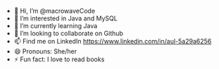 - 👋 Hi, I’m @macrowaveCode
- 👀 I’m interested in Java and MySQL
- 🌱 I’m currently learning Java
- 💞️ I’m looking to collaborate on Github
- 📫 Find me on LinkedIn https://www.linkedin.com/in/aul-5a29a6256
- 😄 Pronouns: She/her
- ⚡ Fun fact: I love to read books 

<!---
macrowaveCode/macrowaveCode is a ✨ special ✨ repository because its `README.md` (this file) appears on your GitHub profile.
You can click the Preview link to take a look at your changes.
--->
